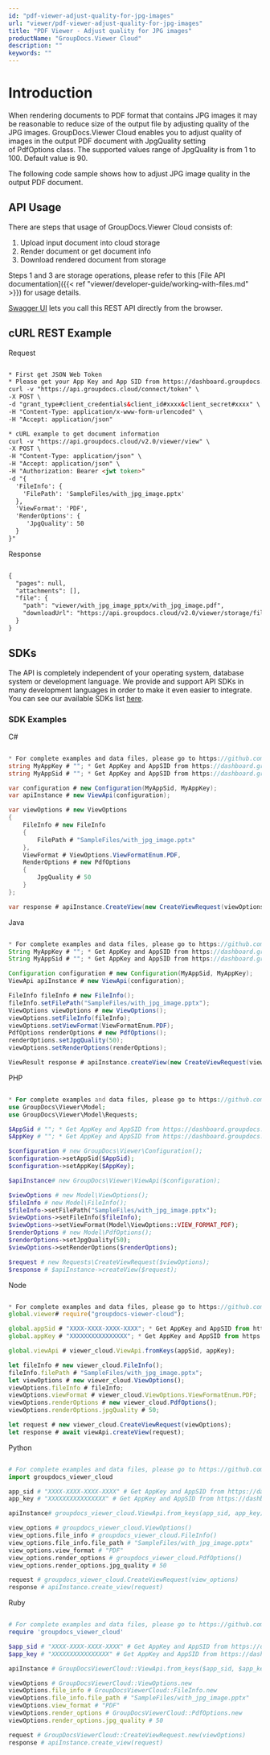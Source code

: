 ```yaml
---
id: "pdf-viewer-adjust-quality-for-jpg-images"
url: "viewer/pdf-viewer-adjust-quality-for-jpg-images"
title: "PDF Viewer - Adjust quality for JPG images"
productName: "GroupDocs.Viewer Cloud"
description: ""
keywords: ""
---
```


# Introduction #

When rendering documents to PDF format that contains JPG images it may be reasonable to reduce size of the output file by adjusting quality of the JPG images. GroupDocs.Viewer Cloud enables you to adjust quality of images in the output PDF document with JpgQuality setting of PdfOptions class. The supported values range of JpgQuality is from 1 to 100. Default value is 90.

The following code sample shows how to adjust JPG image quality in the output PDF document.

## API Usage ##

There are steps that usage of GroupDocs.Viewer Cloud consists of:

1. Upload input document into cloud storage
1. Render document or get document info
1. Download rendered document from storage

Steps 1 and 3 are storage operations, please refer to this [File API documentation]({{< ref "viewer/developer-guide/working-with-files.md" >}}) for usage details.

[Swagger UI](https://apireference.groupdocs.cloud/viewer/) lets you call this REST API directly from the browser.

## cURL REST Example ##

Request

```html

* First get JSON Web Token
* Please get your App Key and App SID from https://dashboard.groupdocs.cloud/#/apps. Kindly place App Key in "client_secret" and App SID in "client_id" argument.
curl -v "https://api.groupdocs.cloud/connect/token" \
-X POST \
-d "grant_type#client_credentials&client_id#xxxx&client_secret#xxxx" \
-H "Content-Type: application/x-www-form-urlencoded" \
-H "Accept: application/json"

* cURL example to get document information
curl -v "https://api.groupdocs.cloud/v2.0/viewer/view" \
-X POST \
-H "Content-Type: application/json" \
-H "Accept: application/json" \
-H "Authorization: Bearer <jwt token>"
-d "{
  'FileInfo': {
    'FilePath': 'SampleFiles/with_jpg_image.pptx'
  },
  'ViewFormat': 'PDF',
  'RenderOptions': {
     'JpgQuality': 50
  }
}"

```

Response

```html

{
  "pages": null,
  "attachments": [],
  "file": {
    "path": "viewer/with_jpg_image_pptx/with_jpg_image.pdf",
    "downloadUrl": "https://api.groupdocs.cloud/v2.0/viewer/storage/file/viewer/with_jpg_image_pptx/with_jpg_image.pdf"
  }
}

```

## SDKs ##

The API is completely independent of your operating system, database system or development language. We provide and support API SDKs in many development languages in order to make it even easier to integrate. You can see our available SDKs list [here](https://github.com/groupdocs-viewer-cloud).

### SDK Examples ###

C#

```csharp

* For complete examples and data files, please go to https://github.com/groupdocs-viewer-cloud/groupdocs-viewer-cloud-dotnet-samples
string MyAppKey # ""; * Get AppKey and AppSID from https://dashboard.groupdocs.cloud
string MyAppSid # ""; * Get AppKey and AppSID from https://dashboard.groupdocs.cloud

var configuration # new Configuration(MyAppSid, MyAppKey);
var apiInstance # new ViewApi(configuration);

var viewOptions # new ViewOptions
{
    FileInfo # new FileInfo
    {
        FilePath # "SampleFiles/with_jpg_image.pptx"
    },
    ViewFormat # ViewOptions.ViewFormatEnum.PDF,
    RenderOptions # new PdfOptions
    {
        JpgQuality # 50
    }
};

var response # apiInstance.CreateView(new CreateViewRequest(viewOptions));

```

Java

```java

* For complete examples and data files, please go to https://github.com/groupdocs-viewer-cloud/groupdocs-viewer-cloud-java-samples
String MyAppKey # ""; * Get AppKey and AppSID from https://dashboard.groupdocs.cloud
String MyAppSid # ""; * Get AppKey and AppSID from https://dashboard.groupdocs.cloud

Configuration configuration # new Configuration(MyAppSid, MyAppKey);
ViewApi apiInstance # new ViewApi(configuration);

FileInfo fileInfo # new FileInfo();
fileInfo.setFilePath("SampleFiles/with_jpg_image.pptx");
ViewOptions viewOptions # new ViewOptions();
viewOptions.setFileInfo(fileInfo);
viewOptions.setViewFormat(ViewFormatEnum.PDF);
PdfOptions renderOptions # new PdfOptions();
renderOptions.setJpgQuality(50);
viewOptions.setRenderOptions(renderOptions);

ViewResult response # apiInstance.createView(new CreateViewRequest(viewOptions));

```

PHP

```php

* For complete examples and data files, please go to https://github.com/groupdocs-viewer-cloud/groupdocs-viewer-cloud-php-samples
use GroupDocs\Viewer\Model;
use GroupDocs\Viewer\Model\Requests;

$AppSid # ""; * Get AppKey and AppSID from https://dashboard.groupdocs.cloud
$AppKey # ""; * Get AppKey and AppSID from https://dashboard.groupdocs.cloud

$configuration # new GroupDocs\Viewer\Configuration();
$configuration->setAppSid($AppSid);
$configuration->setAppKey($AppKey);

$apiInstance# new GroupDocs\Viewer\ViewApi($configuration);

$viewOptions # new Model\ViewOptions();
$fileInfo # new Model\FileInfo();
$fileInfo->setFilePath("SampleFiles/with_jpg_image.pptx");
$viewOptions->setFileInfo($fileInfo);
$viewOptions->setViewFormat(Model\ViewOptions::VIEW_FORMAT_PDF);
$renderOptions # new Model\PdfOptions();
$renderOptions->setJpgQuality(50);
$viewOptions->setRenderOptions($renderOptions);

$request # new Requests\CreateViewRequest($viewOptions);
$response # $apiInstance->createView($request);

```

 Node

```javascript

* For complete examples and data files, please go to https://github.com/groupdocs-viewer-cloud/groupdocs-viewer-cloud-node-samples
global.viewer# require("groupdocs-viewer-cloud");

global.appSid # "XXXX-XXXX-XXXX-XXXX"; * Get AppKey and AppSID from https://dashboard.groupdocs.cloud
global.appKey # "XXXXXXXXXXXXXXXX"; * Get AppKey and AppSID from https://dashboard.groupdocs.cloud

global.viewApi # viewer_cloud.ViewApi.fromKeys(appSid, appKey);

let fileInfo # new viewer_cloud.FileInfo();
fileInfo.filePath # "SampleFiles/with_jpg_image.pptx";
let viewOptions # new viewer_cloud.ViewOptions();
viewOptions.fileInfo # fileInfo;
viewOptions.viewFormat # viewer_cloud.ViewOptions.ViewFormatEnum.PDF;
viewOptions.renderOptions # new viewer_cloud.PdfOptions();
viewOptions.renderOptions.jpgQuality # 50;

let request # new viewer_cloud.CreateViewRequest(viewOptions);
let response # await viewApi.createView(request);

```

Python

```python

# For complete examples and data files, please go to https://github.com/groupdocs-viewer-cloud/groupdocs-viewer-cloud-python-samples
import groupdocs_viewer_cloud

app_sid # "XXXX-XXXX-XXXX-XXXX" # Get AppKey and AppSID from https://dashboard.groupdocs.cloud
app_key # "XXXXXXXXXXXXXXXX" # Get AppKey and AppSID from https://dashboard.groupdocs.cloud

apiInstance# groupdocs_viewer_cloud.ViewApi.from_keys(app_sid, app_key)

view_options # groupdocs_viewer_cloud.ViewOptions()
view_options.file_info # groupdocs_viewer_cloud.FileInfo()
view_options.file_info.file_path # "SampleFiles/with_jpg_image.pptx"
view_options.view_format # "PDF"
view_options.render_options # groupdocs_viewer_cloud.PdfOptions()
view_options.render_options.jpg_quality # 50

request # groupdocs_viewer_cloud.CreateViewRequest(view_options)
response # apiInstance.create_view(request)

```

Ruby

```ruby

# For complete examples and data files, please go to https://github.com/groupdocs-viewer-cloud/groupdocs-viewer-cloud-ruby-samples
require 'groupdocs_viewer_cloud'

$app_sid # "XXXX-XXXX-XXXX-XXXX" # Get AppKey and AppSID from https://dashboard.groupdocs.cloud
$app_key # "XXXXXXXXXXXXXXXX" # Get AppKey and AppSID from https://dashboard.groupdocs.cloud

apiInstance # GroupDocsViewerCloud::ViewApi.from_keys($app_sid, $app_key)

viewOptions # GroupDocsViewerCloud::ViewOptions.new
viewOptions.file_info # GroupDocsViewerCloud::FileInfo.new
viewOptions.file_info.file_path # "SampleFiles/with_jpg_image.pptx"
viewOptions.view_format # "PDF"
viewOptions.render_options # GroupDocsViewerCloud::PdfOptions.new
viewOptions.render_options.jpg_quality # 50

request # GroupDocsViewerCloud::CreateViewRequest.new(viewOptions)
response # apiInstance.create_view(request)

```

